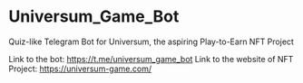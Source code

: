 # Universum_Game_Bot
Quiz-like Telegram Bot for Universum, the aspiring Play-to-Earn NFT Project

Link to the bot: https://t.me/universum_game_bot
Link to the website of NFT Project: https://universum-game.com/
